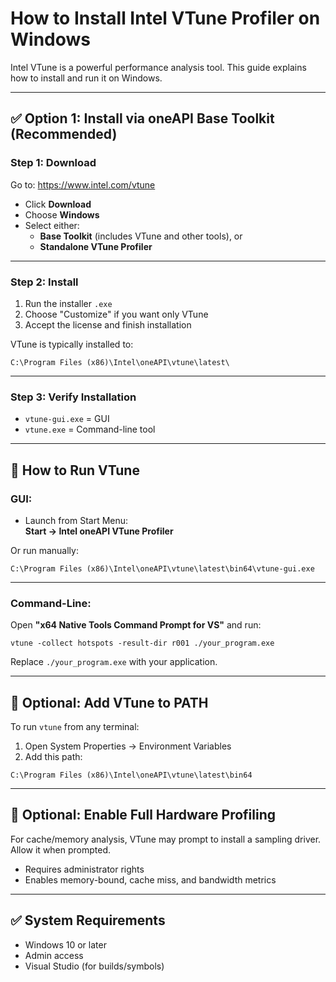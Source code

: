 # How to Install Intel VTune Profiler on Windows

Intel VTune is a powerful performance analysis tool. This guide explains how to install and run it on Windows.

---

## ✅ Option 1: Install via oneAPI Base Toolkit (Recommended)

### Step 1: Download

Go to: https://www.intel.com/vtune

- Click **Download**
- Choose **Windows**
- Select either:
  - **Base Toolkit** (includes VTune and other tools), or
  - **Standalone VTune Profiler**

---

### Step 2: Install

1. Run the installer `.exe`
2. Choose "Customize" if you want only VTune
3. Accept the license and finish installation

VTune is typically installed to:
```
C:\Program Files (x86)\Intel\oneAPI\vtune\latest\
```

---

### Step 3: Verify Installation

- `vtune-gui.exe` = GUI
- `vtune.exe` = Command-line tool

---

## 🚀 How to Run VTune

### GUI:

- Launch from Start Menu:  
  **Start → Intel oneAPI VTune Profiler**

Or run manually:
```
C:\Program Files (x86)\Intel\oneAPI\vtune\latest\bin64\vtune-gui.exe
```


---

### Command-Line:

Open **"x64 Native Tools Command Prompt for VS"** and run:

```
vtune -collect hotspots -result-dir r001 ./your_program.exe
```

Replace `./your_program.exe` with your application.

---

## 📌 Optional: Add VTune to PATH

To run `vtune` from any terminal:

1. Open System Properties → Environment Variables
2. Add this path:

```
C:\Program Files (x86)\Intel\oneAPI\vtune\latest\bin64
```

---

## 🔐 Optional: Enable Full Hardware Profiling

For cache/memory analysis, VTune may prompt to install a sampling driver. Allow it when prompted.

- Requires administrator rights
- Enables memory-bound, cache miss, and bandwidth metrics

---

## ✅ System Requirements

- Windows 10 or later
- Admin access
- Visual Studio (for builds/symbols)

